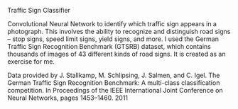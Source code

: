 Traffic Sign Classifier

Convolutional Neural Network to identify which traffic sign appears in a photograph. 
This involves the ability to recognize and distinguish road signs – stop signs, speed limit signs, yield signs, and more.
I used the German Traffic Sign Recognition Benchmark (GTSRB) dataset, which contains thousands of images of 43 different kinds of road signs.
It is created as an exercise for me.

Data provided by J. Stallkamp, M. Schlipsing, J. Salmen, and C. Igel. The German Traffic Sign Recognition Benchmark: A multi-class classification competition. In Proceedings of the IEEE International Joint Conference on Neural Networks, pages 1453–1460. 2011
